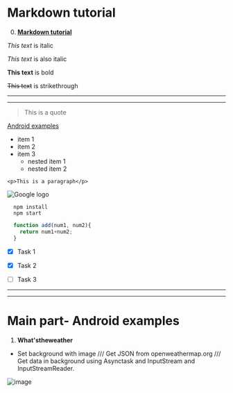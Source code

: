 # Markdown tutorial
0. **[Markdown tutorial](https://www.youtube.com/watch?v=HUBNt18RFbo)**

*This text* is italic 

_This text_ is also italic

__This text__ is bold
<!-- Strikethrough -->
~~This text~~ is strikethrough

<!-- Horizontal rule -->
---
___

<!-- Block quote -->
> This is a quote

<!-- Links -->
[Android examples](https://github.com/lvtute/Android-Examples)

<!-- UL -->
* item 1
* item 2
* item 3
  * nested item 1
  * nested item 2

<!-- Inline code block -->
`<p>This is a paragraph</p>`

<!-- Image -->
![Google logo](https://www.google.com/images/branding/googlelogo/1x/googlelogo_color_272x92dp.png)

<!-- Code blocks -->
```
  npm install
  npm start
```

```javascript
  function add(num1, num2){
    return num1+num2;
  }
```

<!-- Task lists -->
* [x] Task 1
* [x] Task 2
* [  ] Task 3


---
___
# Main part- Android examples
1. **What'stheweather**
  * Set background with image /// Get JSON from openweathermap.org /// Get data in background using Asynctask and InputStream and InputStreamReader. 

  
![image](https://user-images.githubusercontent.com/16172615/73701569-8a1c7a80-471c-11ea-9436-18eb4f488cba.png)


